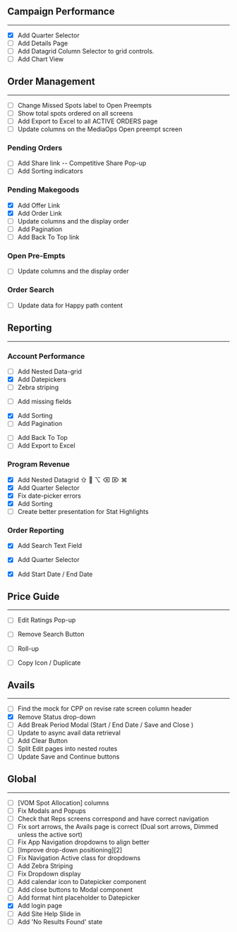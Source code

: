 ## Campaign Performance
---
- [x] Add Quarter Selector
- [ ] Add Details Page
- [ ] Add Datagrid Column Selector to grid controls.
- [ ] Add Chart View

## Order Management
---
- [ ] Change Missed Spots label to Open Preempts
- [ ] Show total spots ordered on all screens
- [ ] Add Export to Excel to all ACTIVE ORDERS page
- [ ] Update columns on the MediaOps Open preempt screen

### Pending Orders
- [ ] Add Share link -- Competitive Share Pop-up
- [ ] Add Sorting indicators

### Pending Makegoods
* [x] Add Offer Link
* [x] Add Order Link
* [ ] Update columns and the display order
* [ ] Add Pagination
* [ ] Add Back To Top link

### Open Pre-Empts
- [ ] Update columns and the display order

### Order Search
- [ ] Update data for Happy path content

## Reporting
---
### Account Performance
- [ ] Add Nested Data-grid
- [x] Add Datepickers
- [ ] Zebra striping
* [ ] Add missing fields
- [x] Add Sorting
- [ ] Add Pagination
* [ ] Add Back To Top
* [ ] Add Export to Excel

### Program Revenue
- [x] Add Nested Datagrid   ⇧  ⌥ ⌫ ⌦ ⌘
- [x] Add Quarter Selector
- [x] Fix date-picker errors
- [x] Add Sorting
- [ ] Create better presentation for Stat Highlights

### Order Reporting
* [x] Add Search Text Field
* [x] Add Quarter Selector
* [x] Add Start Date / End Date


## Price Guide
---
- [ ] Edit Ratings Pop-up
- [ ] Remove Search Button
- [ ] Roll-up
- [ ] Copy Icon / Duplicate


## Avails
---
- [ ] Find the mock for CPP on revise rate screen column header
- [x] Remove Status drop-down
- [ ] Add Break Period Modal (Start / End Date / Save and Close )
- [ ] Update to async avail data retrieval
- [ ] Add Clear Button
- [ ] Split Edit pages into nested routes
- [ ] Update Save and Continue buttons

## Global
---
- [ ] [VOM Spot Allocation] columns
- [ ] Fix Modals and Popups
- [ ] Check that Reps screens correspond and have correct navigation
- [ ] Fix sort arrows, the Avails page is correct (Dual sort arrows, Dimmed unless the active sort)
- [ ] Fix App Navigation dropdowns to align better
- [ ] [Improve drop-down positioning][2]
- [ ] Fix Navigation Active class for dropdowns
- [ ] Add Zebra Striping
- [ ] Fix Dropdown display
- [ ] Add calendar icon to Datepicker component
- [ ] Add close buttons to Modal component
- [ ] Add format hint placeholder to Datepicker
- [x] Add login page
- [ ] Add Site Help Slide in
- [ ] Add 'No Results Found' state
